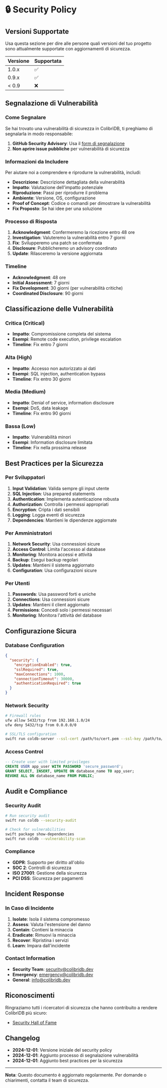 # 🔒 Security Policy

## Versioni Supportate

Usa questa sezione per dire alle persone quali versioni del tuo progetto sono attualmente supportate con aggiornamenti di sicurezza.

| Versione | Supportata          |
| -------- | ------------------- |
| 1.0.x    | :white_check_mark:  |
| 0.9.x    | :white_check_mark:  |
| < 0.9    | :x:                 |

## Segnalazione di Vulnerabilità

### Come Segnalare

Se hai trovato una vulnerabilità di sicurezza in ColibrìDB, ti preghiamo di segnalarla in modo responsabile:

1. **GitHub Security Advisory**: Usa il [form di segnalazione](https://github.com/gpicchiarelli/Colibrì-DB/security/advisories/new)
2. **Non aprire issue pubbliche** per vulnerabilità di sicurezza

### Informazioni da Includere

Per aiutare noi a comprendere e riprodurre la vulnerabilità, includi:

- **Descrizione**: Descrizione dettagliata della vulnerabilità
- **Impatto**: Valutazione dell'impatto potenziale
- **Riproduzione**: Passi per riprodurre il problema
- **Ambiente**: Versione, OS, configurazione
- **Proof of Concept**: Codice o comandi per dimostrare la vulnerabilità
- **Fix Proposto**: Se hai idee per una soluzione

### Processo di Risposta

1. **Acknowledgment**: Confermeremo la ricezione entro 48 ore
2. **Investigation**: Valuteremo la vulnerabilità entro 7 giorni
3. **Fix**: Svilupperemo una patch se confermata
4. **Disclosure**: Pubblicheremo un advisory coordinato
5. **Update**: Rilasceremo la versione aggiornata

### Timeline

- **Acknowledgment**: 48 ore
- **Initial Assessment**: 7 giorni
- **Fix Development**: 30 giorni (per vulnerabilità critiche)
- **Coordinated Disclosure**: 90 giorni

## Classificazione delle Vulnerabilità

### Critica (Critical)
- **Impatto**: Compromissione completa del sistema
- **Esempi**: Remote code execution, privilege escalation
- **Timeline**: Fix entro 7 giorni

### Alta (High)
- **Impatto**: Accesso non autorizzato ai dati
- **Esempi**: SQL injection, authentication bypass
- **Timeline**: Fix entro 30 giorni

### Media (Medium)
- **Impatto**: Denial of service, information disclosure
- **Esempi**: DoS, data leakage
- **Timeline**: Fix entro 90 giorni

### Bassa (Low)
- **Impatto**: Vulnerabilità minori
- **Esempi**: Information disclosure limitata
- **Timeline**: Fix nella prossima release

## Best Practices per la Sicurezza

### Per Sviluppatori

1. **Input Validation**: Valida sempre gli input utente
2. **SQL Injection**: Usa prepared statements
3. **Authentication**: Implementa autenticazione robusta
4. **Authorization**: Controlla i permessi appropriati
5. **Encryption**: Cripta i dati sensibili
6. **Logging**: Logga eventi di sicurezza
7. **Dependencies**: Mantieni le dipendenze aggiornate

### Per Amministratori

1. **Network Security**: Usa connessioni sicure
2. **Access Control**: Limita l'accesso al database
3. **Monitoring**: Monitora accessi e attività
4. **Backup**: Esegui backup regolari
5. **Updates**: Mantieni il sistema aggiornato
6. **Configuration**: Usa configurazioni sicure

### Per Utenti

1. **Passwords**: Usa password forti e uniche
2. **Connections**: Usa connessioni sicure
3. **Updates**: Mantieni il client aggiornato
4. **Permissions**: Concedi solo i permessi necessari
5. **Monitoring**: Monitora l'attività del database

## Configurazione Sicura

### Database Configuration
```json
{
  "security": {
    "encryptionEnabled": true,
    "sslRequired": true,
    "maxConnections": 1000,
    "connectionTimeout": 30000,
    "authenticationRequired": true
  }
}
```

### Network Security
```bash
# Firewall rules
ufw allow 5432/tcp from 192.168.1.0/24
ufw deny 5432/tcp from 0.0.0.0/0

# SSL/TLS configuration
swift run coldb-server --ssl-cert /path/to/cert.pem --ssl-key /path/to/key.pem
```

### Access Control
```sql
-- Create user with limited privileges
CREATE USER app_user WITH PASSWORD 'secure_password';
GRANT SELECT, INSERT, UPDATE ON database_name TO app_user;
REVOKE ALL ON database_name FROM PUBLIC;
```

## Audit e Compliance

### Security Audit
```bash
# Run security audit
swift run coldb --security-audit

# Check for vulnerabilities
swift package show-dependencies
swift run coldb --vulnerability-scan
```

### Compliance
- **GDPR**: Supporto per diritto all'oblio
- **SOC 2**: Controlli di sicurezza
- **ISO 27001**: Gestione della sicurezza
- **PCI DSS**: Sicurezza per pagamenti

## Incident Response

### In Caso di Incidente

1. **Isolate**: Isola il sistema compromesso
2. **Assess**: Valuta l'estensione del danno
3. **Contain**: Contieni la minaccia
4. **Eradicate**: Rimuovi la minaccia
5. **Recover**: Ripristina i servizi
6. **Learn**: Impara dall'incidente

### Contact Information

- **Security Team**: [security@colibridb.dev](mailto:security@colibridb.dev)
- **Emergency**: [emergency@colibridb.dev](mailto:emergency@colibridb.dev)
- **General**: [info@colibridb.dev](mailto:info@colibridb.dev)

## Riconoscimenti

Ringraziamo tutti i ricercatori di sicurezza che hanno contribuito a rendere ColibrìDB più sicuro:

- [Security Hall of Fame](https://github.com/gpicchiarelli/Colibrì-DB/security/advisories)

## Changelog

- **2024-12-01**: Versione iniziale del security policy
- **2024-12-01**: Aggiunto processo di segnalazione vulnerabilità
- **2024-12-01**: Aggiunto best practices per la sicurezza

---

**Nota**: Questo documento è aggiornato regolarmente. Per domande o chiarimenti, contatta il team di sicurezza.
